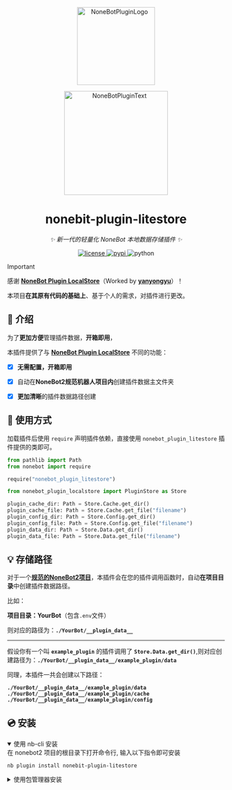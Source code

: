 <div align="center">
  <a href="https://v2.nonebot.dev/store"><img src="https://github.com/A-kirami/nonebot-plugin-template/blob/resources/nbp_logo.png" width="180" height="180" alt="NoneBotPluginLogo"></a>
  <br>
  <p><img src="https://github.com/A-kirami/nonebot-plugin-template/blob/resources/NoneBotPlugin.svg" width="240" alt="NoneBotPluginText"></p>
</div>

<div align="center">

# nonebit-plugin-litestore

_✨ 新一代的轻量化 NoneBot 本地数据存储插件 ✨_


<a href="./LICENSE">
    <img src="https://img.shields.io/github/license/kanbereina/nonebot-plugin-litestore.svg" alt="license">
</a>
<a href="https://pypi.python.org/pypi/nonebit-plugin-litestore">
    <img src="https://img.shields.io/pypi/v/nonebit-plugin-litestore.svg" alt="pypi">
</a>
<img src="https://img.shields.io/badge/python-3.9+-blue.svg" alt="python">

</div>

> [!IMPORTANT]
> 感谢 [**NoneBot Plugin LocalStore**](https://github.com/nonebot/plugin-localstore)（Worked by [**yanyongyu**](https://github.com/yanyongyu)）！
> 
> 本项目**在其原有代码的基础上**、基于个人的需求，对插件进行更改。

## 📖 介绍

为了**更加方便**管理插件数据，**开箱即用**，

本插件提供了与 [**NoneBot Plugin LocalStore**](https://github.com/nonebot/plugin-localstore) 不同的功能：


- [x] **无需配置，开箱即用**
- [x] 自动在**NoneBot2规范机器人项目内**创建插件数据主文件夹
- [x] **更加清晰**的插件数据路径创建


## 🔧 使用方式

加载插件后使用 `require` 声明插件依赖，直接使用 `nonebot_plugin_litestore` 插件提供的类即可。

```python
from pathlib import Path
from nonebot import require

require("nonebot_plugin_litestore")

from nonebot_plugin_localstore import PluginStore as Store

plugin_cache_dir: Path = Store.Cache.get_dir()
plugin_cache_file: Path = Store.Cache.get_file("filename")
plugin_config_dir: Path = Store.Config.get_dir()
plugin_config_file: Path = Store.Config.get_file("filename")
plugin_data_dir: Path = Store.Data.get_dir()
plugin_data_file: Path = Store.Data.get_file("filename")
```

## 💡 存储路径

对于一个[**规范的NoneBot2项目**](https://nonebot.dev/docs/next/quick-start)，本插件会在您的插件调用函数时，自动**在项目目录**中创建插件数据路径。

比如：

**项目目录：YourBot**（包含`.env`文件）

则对应的路径为：**`./YourBot/__plugin_data__`**

---

假设你有一个叫 **`example_plugin`** 的插件调用了 **`Store.Data.get_dir()`**,则对应创建路径为：**`./YourBot/__plugin_data__/example_plugin/data`**

同理，本插件一共会创建以下路径：

**`./YourBot/__plugin_data__/example_plugin/data`**<br>
**`./YourBot/__plugin_data__/example_plugin/cache`**<br>
**`./YourBot/__plugin_data__/example_plugin/config`**<br>

## 💿 安装

<details open>
<summary>使用 nb-cli 安装</summary>
在 nonebot2 项目的根目录下打开命令行, 输入以下指令即可安装

    nb plugin install nonebit-plugin-litestore

</details>

<details>
<summary>使用包管理器安装</summary>
在 nonebot2 项目的插件目录下, 打开命令行, 根据你使用的包管理器, 输入相应的安装命令

<details>
<summary>pip</summary>

    pip install nonebit-plugin-litestore
</details>
<details>
<summary>pdm</summary>

    pdm add nonebit-plugin-litestore
</details>
<details>
<summary>poetry</summary>

    poetry add nonebit-plugin-litestore
</details>
<details>
<summary>conda</summary>

    conda install nonebit-plugin-litestore
</details>

打开 nonebot2 项目根目录下的 `pyproject.toml` 文件, 在 `[tool.nonebot]` 部分追加写入

    plugins = ["nonebit_plugin_litestore"]

</details>
